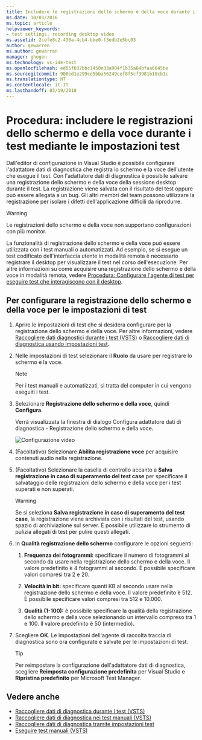 ```yaml
---
title: Includere le registrazioni dello schermo e della voce durante i test tramite le impostazioni test in Visual Studio | Microsoft Docs
ms.date: 10/03/2016
ms.topic: article
helpviewer_keywords:
- test settings, recording desktop video
ms.assetid: 2cefe8c2-430a-4cb4-bbe0-f3edb2e5bc03
author: gewarren
ms.author: gewarren
manager: ghogen
ms.technology: vs-ide-test
ms.openlocfilehash: ed05f037bbc1450e33a904f1b35a84bfaa6645be
ms.sourcegitcommit: 900ed1e299cd5bba56249cef8f5cf3981b10cb1c
ms.translationtype: HT
ms.contentlocale: it-IT
ms.lasthandoff: 03/19/2018
---
```

# <a name="how-to-include-recordings-of-the-screen-and-voice-during-tests-using-test-settings"></a>Procedura: includere le registrazioni dello schermo e della voce durante i test mediante le impostazioni test

Dall'editor di configurazione in Visual Studio è possibile configurare l'adattatore dati di diagnostica che registra lo schermo e la voce dell'utente che esegue il test. Con l'adattatore dati di diagnostica è possibile salvare una registrazione dello schermo e della voce della sessione desktop durante il test. La registrazione viene salvata con il risultato del test oppure può essere allegata a un bug. Gli altri membri del team possono utilizzare la registrazione per isolare i difetti dell'applicazione difficili da riprodurre.

> [!WARNING]
> Le registrazioni dello schermo e della voce non supportano configurazioni con più monitor.

La funzionalità di registrazione dello schermo e della voce può essere utilizzata con i test manuali o automatizzati. Ad esempio, se si esegue un test codificato dell'interfaccia utente in modalità remota è necessario registrare il desktop per visualizzare il test nel corso dell'esecuzione. Per altre informazioni su come acquisire una registrazione dello schermo e della voce in modalità remota, vedere [Procedura: Configurare l'agente di test per eseguire test che interagiscono con il desktop](../test/how-to-set-up-your-test-agent-to-run-tests-that-interact-with-the-desktop.md).

## <a name="to-configure-screen-and-voice-recording-for-your-test-settings"></a>Per configurare la registrazione dello schermo e della voce per le impostazioni di test

1.  Aprire le impostazioni di test che si desidera configurare per la registrazione dello schermo e della voce. Per altre informazioni, vedere [Raccogliere dati diagnostici durante i test (VSTS)](/vsts/manual-test/collect-diagnostic-data) o [Raccogliere dati di diagnostica usando impostazioni test](../test/collect-diagnostic-information-using-test-settings.md).

2.  Nelle impostazioni di test selezionare il **Ruolo** da usare per registrare lo schermo e la voce.

    > [!NOTE]
    > Per i test manuali e automatizzati, si tratta del computer in cui vengono eseguiti i test.

3.  Selezionare **Registrazione dello schermo e della voce**, quindi **Configura**.

     Verrà visualizzata la finestra di dialogo Configura adattatore dati di diagnostica - Registrazione dello schermo e della voce.

     ![Configurazione video](../test/media/testsettingvideoconfiggdr.png "TestSettingVideoConfigGDR")

4.  (Facoltativo) Selezionare **Abilita registrazione voce** per acquisire contenuti audio nella registrazione.

5.  (Facoltativo) Selezionare la casella di controllo accanto a **Salva registrazione in caso di superamento del test case** per specificare il salvataggio delle registrazioni dello schermo e della voce per i test superati e non superati.

    > [!WARNING]
    > Se si seleziona **Salva registrazione in caso di superamento del test case**, la registrazione viene archiviata con i risultati del test, usando spazio di archiviazione sul server. È possibile utilizzare lo strumento di pulizia allegati di test per pulire questi allegati.

6.  In **Qualità registrazione dello schermo** configurare le opzioni seguenti:

    1.  **Frequenza dei fotogrammi:** specificare il numero di fotogrammi al secondo da usare nella registrazione dello schermo e della voce. Il valore predefinito è 4 fotogrammi al secondo. È possibile specificare valori compresi tra 2 e 20.

    2.  **Velocità in bit:** specificare quanti KB al secondo usare nella registrazione dello schermo e della voce. Il valore predefinito è 512. È possibile specificare valori compresi tra 512 e 10.000.

    3.  **Qualità (1-100):** è possibile specificare la qualità della registrazione dello schermo e della voce selezionando un intervallo compreso tra 1 e 100. Il valore predefinito è 50 (intermedio).

7.  Scegliere **OK**. Le impostazioni dell'agente di raccolta traccia di diagnostica sono ora configurate e salvate per le impostazioni di test.

    > [!TIP]
    > Per reimpostare la configurazione dell'adattatore dati di diagnostica, scegliere **Reimposta configurazione predefinita** per Visual Studio e **Ripristina predefinito** per Microsoft Test Manager.

## <a name="see-also"></a>Vedere anche

- [Raccogliere dati di diagnostica durante i test (VSTS)](/vsts/manual-test/collect-diagnostic-data)
- [Raccogliere dati di diagnostica nei test manuali (VSTS)](/vsts/manual-test/mtm/collect-more-diagnostic-data-in-manual-tests)
- [Raccogliere dati di diagnostica tramite impostazioni test](../test/collect-diagnostic-information-using-test-settings.md)
- [Eseguire test manuali (VSTS)](/vsts/manual-test/getting-started/run-manual-tests)